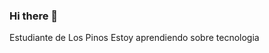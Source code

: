### Hi there 👋

 Estudiante de Los Pinos 
 Estoy aprendiendo sobre tecnologia


<!--
**aguxro/aguxro** is a ✨ _special_ ✨ repository because its `README.md` (this file) appears on your GitHub profile.

Here are some ideas to get you started:


-->
